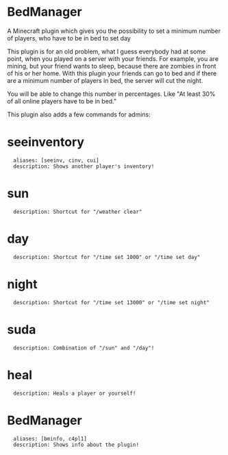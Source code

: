 # BedManager
A Minecraft plugin which gives you the possibility to set a minimum number of players, who have to be in bed to set day

This plugin is for an old problem, what I guess everybody had at some point, when you played on a server with your friends.
For example, you are mining, but your friend wants to sleep, because there are zombies in front of his or her home.
With this plugin your friends can go to bed and if there are a minimum number of players in bed, the server will cut the night.

You will be able to change this number in percentages. Like "At least 30% of all online players have to be in bed."

This plugin also adds a few commands for admins:

   # seeinventory
      aliases: [seeinv, cinv, cui]
      description: Shows another player's inventory!
   # sun
      description: Shortcut for "/weather clear"
   # day
      description: Shortcut for "/time set 1000" or "/time set day"
   # night
      description: Shortcut for "/time set 13000" or "/time set night"
   # suda
      description: Combination of "/sun" and "/day"!
   # heal
      description: Heals a player or yourself!
   # BedManager
      aliases: [bminfo, c4pl1]
      description: Shows info about the plugin!
